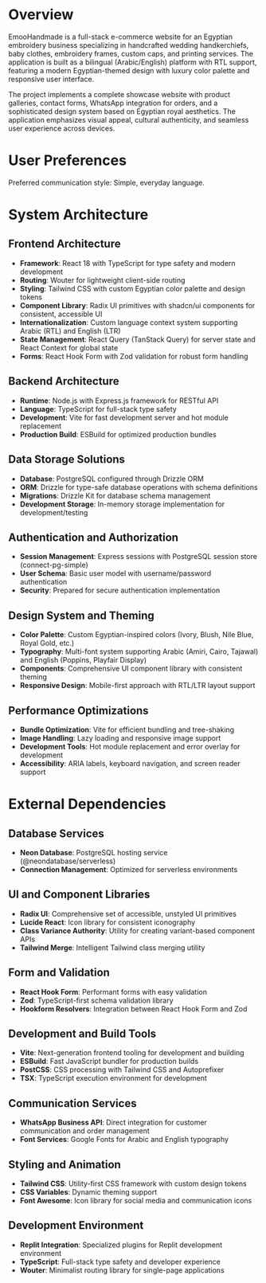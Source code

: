 # Overview

EmooHandmade is a full-stack e-commerce website for an Egyptian embroidery business specializing in handcrafted wedding handkerchiefs, baby clothes, embroidery frames, custom caps, and printing services. The application is built as a bilingual (Arabic/English) platform with RTL support, featuring a modern Egyptian-themed design with luxury color palette and responsive user interface.

The project implements a complete showcase website with product galleries, contact forms, WhatsApp integration for orders, and a sophisticated design system based on Egyptian royal aesthetics. The application emphasizes visual appeal, cultural authenticity, and seamless user experience across devices.

# User Preferences

Preferred communication style: Simple, everyday language.

# System Architecture

## Frontend Architecture
- **Framework**: React 18 with TypeScript for type safety and modern development
- **Routing**: Wouter for lightweight client-side routing
- **Styling**: Tailwind CSS with custom Egyptian color palette and design tokens
- **Component Library**: Radix UI primitives with shadcn/ui components for consistent, accessible UI
- **Internationalization**: Custom language context system supporting Arabic (RTL) and English (LTR)
- **State Management**: React Query (TanStack Query) for server state and React Context for global state
- **Forms**: React Hook Form with Zod validation for robust form handling

## Backend Architecture
- **Runtime**: Node.js with Express.js framework for RESTful API
- **Language**: TypeScript for full-stack type safety
- **Development**: Vite for fast development server and hot module replacement
- **Production Build**: ESBuild for optimized production bundles

## Data Storage Solutions
- **Database**: PostgreSQL configured through Drizzle ORM
- **ORM**: Drizzle for type-safe database operations with schema definitions
- **Migrations**: Drizzle Kit for database schema management
- **Development Storage**: In-memory storage implementation for development/testing

## Authentication and Authorization
- **Session Management**: Express sessions with PostgreSQL session store (connect-pg-simple)
- **User Schema**: Basic user model with username/password authentication
- **Security**: Prepared for secure authentication implementation

## Design System and Theming
- **Color Palette**: Custom Egyptian-inspired colors (Ivory, Blush, Nile Blue, Royal Gold, etc.)
- **Typography**: Multi-font system supporting Arabic (Amiri, Cairo, Tajawal) and English (Poppins, Playfair Display)
- **Components**: Comprehensive UI component library with consistent theming
- **Responsive Design**: Mobile-first approach with RTL/LTR layout support

## Performance Optimizations
- **Bundle Optimization**: Vite for efficient bundling and tree-shaking
- **Image Handling**: Lazy loading and responsive image support
- **Development Tools**: Hot module replacement and error overlay for development
- **Accessibility**: ARIA labels, keyboard navigation, and screen reader support

# External Dependencies

## Database Services
- **Neon Database**: PostgreSQL hosting service (@neondatabase/serverless)
- **Connection Management**: Optimized for serverless environments

## UI and Component Libraries
- **Radix UI**: Comprehensive set of accessible, unstyled UI primitives
- **Lucide React**: Icon library for consistent iconography
- **Class Variance Authority**: Utility for creating variant-based component APIs
- **Tailwind Merge**: Intelligent Tailwind class merging utility

## Form and Validation
- **React Hook Form**: Performant forms with easy validation
- **Zod**: TypeScript-first schema validation library
- **Hookform Resolvers**: Integration between React Hook Form and Zod

## Development and Build Tools
- **Vite**: Next-generation frontend tooling for development and building
- **ESBuild**: Fast JavaScript bundler for production builds
- **PostCSS**: CSS processing with Tailwind CSS and Autoprefixer
- **TSX**: TypeScript execution environment for development

## Communication Services
- **WhatsApp Business API**: Direct integration for customer communication and order management
- **Font Services**: Google Fonts for Arabic and English typography

## Styling and Animation
- **Tailwind CSS**: Utility-first CSS framework with custom design tokens
- **CSS Variables**: Dynamic theming support
- **Font Awesome**: Icon library for social media and communication icons

## Development Environment
- **Replit Integration**: Specialized plugins for Replit development environment
- **TypeScript**: Full-stack type safety and developer experience
- **Wouter**: Minimalist routing library for single-page applications